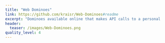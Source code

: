 ```yaml
---
title: "Web Dominoes"
link: https://github.com/kraisr/Web-Dominoes#readme
excerpt: "Dominoes available online that makes API calls to a personal server to practice and show balanced web skills."
header:
  teaser: /images/Web-Dominoes.png
quality_level: 4
---
```

